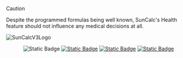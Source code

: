 <!-- Disclaimer -->
>[!CAUTION]
>Despite the programmed formulas being well known, SunCalc's Health feature should not influence any medical decisions at all.

<!-- SunCalc V3 Logo -->
![SunCalcV3Logo](https://github.com/user-attachments/assets/9924a1b4-e36c-4331-b14f-47bd7170281d)

<!-- Documentation -->
<div align="center">
  <img alt="Static Badge" src="https://img.shields.io/badge/DOCUMENTATION%3A-Orange?style=for-the-badge&logoColor=%23fa6900&color=%23fa6900">
  <a href="Documentation/Currency.md" target="_blank"><img alt="Static Badge" src="https://img.shields.io/badge/CURRENCY-Orange?style=for-the-badge&logoColor=%23fa6900&color=%23fa6900"></a>
  <a href="Documentation/FAQ.md target="_blank"><img alt="Static Badge" src="https://img.shields.io/badge/FAQ-ORANGE?style=for-the-badge&color=%23fa6900"></a>
  <a href="Documentation/Health.md" target="_blank"><img alt="Static Badge" src="https://img.shields.io/badge/HEALTH-Orange?style=for-the-badge&logoColor=%23fa6900&color=%23fa6900"></a>
</div>
